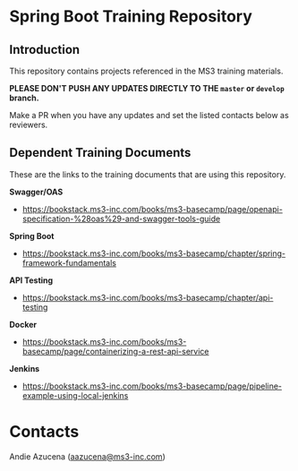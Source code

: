 # Spring Boot Training Repository

## Introduction

This repository contains projects referenced in the MS3 training materials.

**PLEASE DON'T PUSH ANY UPDATES DIRECTLY TO THE `master` or `develop` branch.** 

Make a PR when you have any updates and set the listed contacts below as reviewers.

## Dependent Training Documents

These are the links to the training documents that are using this repository.

**Swagger/OAS**

* https://bookstack.ms3-inc.com/books/ms3-basecamp/page/openapi-specification-%28oas%29-and-swagger-tools-guide

**Spring Boot**

* https://bookstack.ms3-inc.com/books/ms3-basecamp/chapter/spring-framework-fundamentals

**API Testing**

* https://bookstack.ms3-inc.com/books/ms3-basecamp/chapter/api-testing

**Docker**

* https://bookstack.ms3-inc.com/books/ms3-basecamp/page/containerizing-a-rest-api-service

**Jenkins**

* https://bookstack.ms3-inc.com/books/ms3-basecamp/page/pipeline-example-using-local-jenkins

# Contacts

Andie Azucena ([aazucena@ms3-inc.com](aazucena@ms3-inc.com))